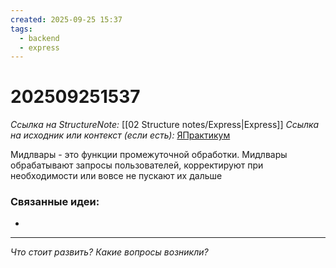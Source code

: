 ```yaml
---
created: 2025-09-25 15:37
tags:
  - backend
  - express
---
```

# 202509251537
*Ссылка на StructureNote:* [[02 Structure notes/Express|Express]]
*Ссылка на исходник или контекст (если есть):* [ЯПрактикум](https://practicum.yandex.ru/learn/backend-nodejs/courses/16b47298-e20d-4fde-9619-1ab305039a00/sprints/564238/topics/1839b729-54bc-4e2b-92a4-271a0d268cb8/lessons/da2e892e-11a6-4cb8-a20d-1ecce7be40e8/)

Мидлвары - это функции промежуточной обработки. Мидлвары обрабатывают запросы пользователей, корректируют при необходимости или вовсе не пускают их дальше
### Связанные идеи:
* 
---

*Что стоит развить? Какие вопросы возникли?*